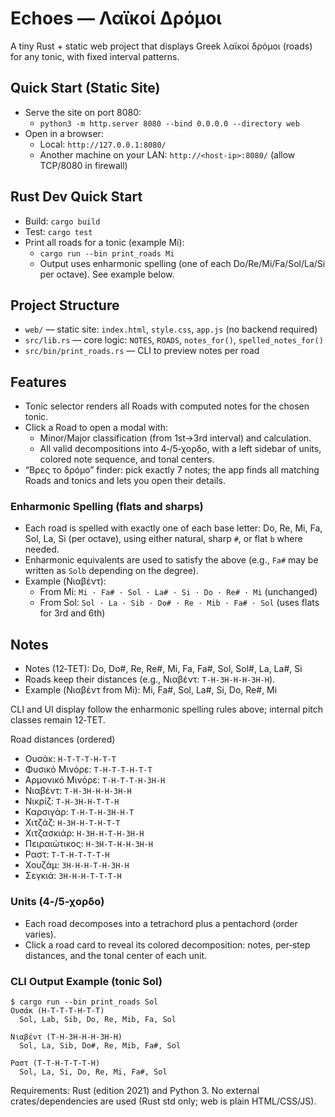 # Echoes — Λαϊκοί Δρόμοι

A tiny Rust + static web project that displays Greek λαϊκοί δρόμοι (roads) for any tonic, with fixed interval patterns.

## Quick Start (Static Site)
- Serve the site on port 8080:
  - `python3 -m http.server 8080 --bind 0.0.0.0 --directory web`
- Open in a browser:
  - Local: `http://127.0.0.1:8080/`
  - Another machine on your LAN: `http://<host-ip>:8080/` (allow TCP/8080 in firewall)

## Rust Dev Quick Start
- Build: `cargo build`
- Test: `cargo test`
- Print all roads for a tonic (example Mi):
  - `cargo run --bin print_roads Mi`
  - Output uses enharmonic spelling (one of each Do/Re/Mi/Fa/Sol/La/Si per octave). See example below.

## Project Structure
- `web/` — static site: `index.html`, `style.css`, `app.js` (no backend required)
- `src/lib.rs` — core logic: `NOTES`, `ROADS`, `notes_for()`, `spelled_notes_for()`
- `src/bin/print_roads.rs` — CLI to preview notes per road

## Features
- Tonic selector renders all Roads with computed notes for the chosen tonic.
- Click a Road to open a modal with:
  - Minor/Major classification (from 1st→3rd interval) and calculation.
  - All valid decompositions into 4‑/5‑χορδο, with a left sidebar of units, colored note sequence, and tonal centers.
- “Βρες το δρόμο” finder: pick exactly 7 notes; the app finds all matching Roads and tonics and lets you open their details.

### Enharmonic Spelling (flats and sharps)
- Each road is spelled with exactly one of each base letter: Do, Re, Mi, Fa, Sol, La, Si (per octave), using either natural, sharp `#`, or flat `b` where needed.
- Enharmonic equivalents are used to satisfy the above (e.g., `Fa#` may be written as `Solb` depending on the degree).
- Example (Νιαβέντ):
  - From Mi: `Mi · Fa# · Sol · La# · Si · Do · Re# · Mi` (unchanged)
  - From Sol: `Sol · La · Sib · Do# · Re · Mib · Fa# · Sol` (uses flats for 3rd and 6th)

## Notes
- Notes (12‑TET): Do, Do#, Re, Re#, Mi, Fa, Fa#, Sol, Sol#, La, La#, Si
- Roads keep their distances (e.g., Νιαβέντ: `T-H-3H-H-H-3H-H`).
- Example (Νιαβέντ from Mi): Mi, Fa#, Sol, La#, Si, Do, Re#, Mi

CLI and UI display follow the enharmonic spelling rules above; internal pitch classes remain 12‑TET.

Road distances (ordered)
- Ουσάκ: `H-T-T-T-H-T-T`
- Φυσικό Μινόρε: `T-H-T-T-H-T-T`
- Αρμονικό Μινόρε: `T-H-T-T-H-3H-H`
- Νιαβέντ: `T-H-3H-H-H-3H-H`
- Νικρίζ: `T-H-3H-H-T-T-H`
- Καρσιγάρ: `T-H-T-H-3H-H-T`
- Χιτζάζ: `H-3H-H-T-H-T-T`
- Χιτζασκιάρ: `H-3H-H-T-H-3H-H`
- Πειραιώτικος: `H-3H-T-H-H-3H-H`
- Ραστ: `T-T-H-T-T-T-H`
- Χουζάμ: `3H-H-H-T-H-3H-H`
- Σεγκιά: `3H-H-H-T-T-T-H`

### Units (4‑/5‑χορδο)
- Each road decomposes into a tetrachord plus a pentachord (order varies).
- Click a road card to reveal its colored decomposition: notes, per‑step distances, and the tonal center of each unit.

### CLI Output Example (tonic Sol)
```
$ cargo run --bin print_roads Sol
Ουσάκ (H-T-T-T-H-T-T)
  Sol, Lab, Sib, Do, Re, Mib, Fa, Sol

Νιαβέντ (T-H-3H-H-H-3H-H)
  Sol, La, Sib, Do#, Re, Mib, Fa#, Sol

Ραστ (T-T-H-T-T-T-H)
  Sol, La, Si, Do, Re, Mi, Fa#, Sol
```

Requirements: Rust (edition 2021) and Python 3. No external crates/dependencies are used (Rust std only; web is plain HTML/CSS/JS).
